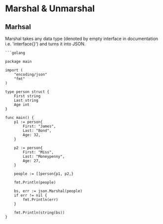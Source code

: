 # Marshal & Unmarshal
## Marhsal
Marshal takes any data type (denoted by empty interface in documentation i.e. 'interface{}') and turns it into JSON. 
    
    ```golang
    
    package main 

    import (
        "encoding/json"
        "fmt"
    )

    type person struct {
        First string
        Last string
        Age int
    }

    func main() {
        p1 := person{
            First: "James",
            Last: "Bond",
            Age: 32,
        }

        p2 := person{
            First: "Miss",
            Last: "Moneypenny",
            Age: 27,
        }

        people := []person{p1, p2,}

        fmt.Println(people)

        bs, err := json.Marshal(people)
        if err != nil {
            fmt.Println(err)
        }
        
        fmt.Println(string(bs))
    }
```
